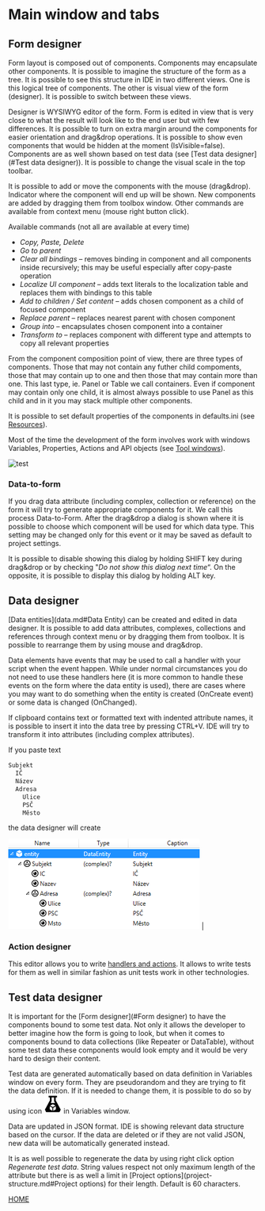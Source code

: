 # Main window and tabs

## Form designer

Form layout is composed out of components. Components may encapsulate
other components. It is possible to imagine the structure of the form as
a tree. It is possible to see this structure in IDE in two different
views. One is this logical tree of components. The other is visual view
of the form (designer). It is possible to switch between these views.

Designer is WYSIWYG editor of the form. Form is edited in view that is
very close to what the result will look like to the end user but with
few differences. It is possible to turn on extra margin around the
components for easier orientation and drag&drop operations. It is
possible to show even components that would be hidden at the moment
(IsVisible=false). Components are as well shown based on test data (see
[Test data designer](#Test data designer)). It is possible to change the
visual scale in the top toolbar.

It is possible to add or move the components with the mouse (drag&drop).
Indicator where the component will end up will be shown. New components
are added by dragging them from toolbox window. Other commands are
available from context menu (mouse right button click).

Available commands (not all are available at every time)

- _Copy, Paste, Delete_
- _Go to parent_
- _Clear all bindings_ – removes binding in component and all
  components inside recursively; this may be useful especially after
  copy-paste operation
- _Localize UI component_ – adds text literals to the localization
  table and replaces them with bindings to this table
- _Add to children_ _/ Set content_ – adds chosen component as a child
  of focused component
- _Replace parent_ – replaces nearest parent with chosen component
- _Group into_ – encapsulates chosen component into a container
- _Transform to_ – replaces component with different type and attempts
  to copy all relevant properties

From the component composition point of view, there are three types of
components. Those that may not contain any futher child compoments,
those that may contain up to one and then those that may contain more
than one. This last type, ie. Panel or Table we call containers. Even if
component may contain only one child, it is almost always possible to
use Panel as this child and in it you may stack multiple other
components.

It is possible to set default properties of the components in
defaults.ini (see [Resources](resources.md)).

Most of the time the development of the form involves work with windows
Variables, Properties, Actions and API objects (see [Tool
windows](tool-windows.md)).

![test](../media/image13.png "Test")

### Data-to-form

If you drag data attribute (including complex, collection or reference)
on the form it will try to generate appropriate components for it. We
call this process Data-to-Form. After the drag&drop a dialog is shown
where it is possible to choose which component will be used for which
data type. This setting may be changed only for this event or it may be
saved as default to project settings.

It is possible to disable showing this dialog by holding SHIFT key
during drag&drop or by checking "_Do not show this dialog next time_“.
On the opposite, it is possible to display this dialog by holding ALT
key.

## Data designer

[Data entities](data.md#Data Entity) can be created and edited in data
designer. It is possible to add data attributes, complexes, collections
and references through context menu or by dragging them from toolbox. It
is possible to rearrange them by using mouse and drag&drop.

Data elements have events that may be used to call a handler with your
script when the event happen. While under normal circumstances you do
not need to use these handlers here (it is more common to handle these
events on the form where the data entity is used), there are cases where
you may want to do something when the entity is created (OnCreate event)
or some data is changed (OnChanged).

If clipboard contains text or formatted text with indented attribute
names, it is possible to insert it into the data tree by pressing
CTRL+V. IDE will try to transform it into attributes (including complex
attributes).

If you paste text

    Subjekt
      IČ
      Název
      Adresa
        Ulice
        PSČ
        Město

the data designer will create

![test](../media/image14.png "Test") |

### Action designer

This editor allows you to write [handlers and actions](actions.md). It
allows to write tests for them as well in similar fashion as unit tests
work in other technologies.

## Test data designer

It is important for the [Form designer](#Form designer) to have the
components bound to some test data. Not only it allows the developer to
better imagine how the form is going to look, but when it comes to
components bound to data collections (like Repeater or DataTable),
without some test data these components would look empty and it would be
very hard to design their content.

Test data are generated automatically based on data definition in
Variables window on every form. They are pseudorandom and they are
trying to fit the data definition. If it is needed to change them, it is
possible to do so by using icon ![test](../media/image15.png "Test") in
Variables window.

Data are updated in JSON format. IDE is showing relevant data structure
based on the cursor. If the data are deleted or if they are not valid
JSON, new data will be automatically generated instead.

It is as well possible to regenerate the data by using right click
option _Regenerate test data_. String values respect not only maximum
length of the attribute but there is as well a limit in [Project
options](project-structure.md#Project options) for their length. Default is
60 characters.

[HOME](1index.md)
